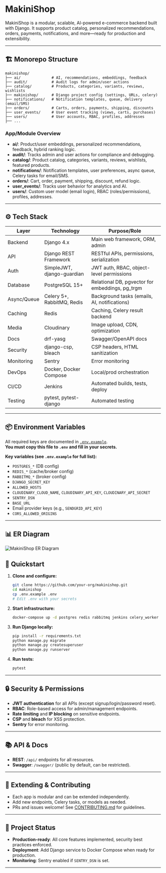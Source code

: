 # MakiniShop

MakiniShop is a modular, scalable, AI-powered e-commerce backend built with Django. It supports product catalog, personalized recommendations, orders, payments, notifications, and more—ready for production and extensibility.

---

## 🏗️ Monorepo Structure

```
makinishop/
├── ai/              # AI, recommendations, embeddings, feedback
├── audit/           # Audit logs for admin/user actions
├── catalog/         # Products, categories, variants, reviews, wishlists
├── makinishop/      # Django project config (settings, URLs, celery)
├── notifications/   # Notification templates, queue, delivery (email/SMS)
├── orders/          # Carts, orders, payments, shipping, discounts
├── user_events/     # User event tracking (views, carts, purchases)
├── users/           # User accounts, RBAC, profiles, addresses
├── ...
```

### App/Module Overview

- **ai/**: Product/user embeddings, personalized recommendations, feedback, hybrid ranking logic.
- **audit/**: Tracks admin and user actions for compliance and debugging.
- **catalog/**: Product catalog, categories, variants, reviews, wishlists, featured products.
- **notifications/**: Notification templates, user preferences, async queue, Celery tasks for email/SMS.
- **orders/**: Cart, order, payment, shipping, discount, refund logic.
- **user_events/**: Tracks user behavior for analytics and AI.
- **users/**: Custom user model (email login), RBAC (roles/permissions), profiles, addresses.

---

## ⚙️ Tech Stack

| Layer         | Technology                | Purpose/Role                                      |
|---------------|---------------------------|---------------------------------------------------|
| Backend       | Django 4.x                | Main web framework, ORM, admin                     |
| API           | Django REST Framework     | RESTful APIs, permissions, serialization           |
| Auth          | SimpleJWT, django-guardian| JWT auth, RBAC, object-level permissions           |
| Database      | PostgreSQL 15+            | Relational DB, pgvector for embeddings, pg_trgm    |
| Async/Queue   | Celery 5+, RabbitMQ, Redis| Background tasks (emails, AI, notifications)       |
| Caching       | Redis                     | Caching, Celery result backend                     |
| Media         | Cloudinary                | Image upload, CDN, optimization                    |
| Docs          | drf-yasg                  | Swagger/OpenAPI docs                               |
| Security      | django-csp, bleach        | CSP headers, HTML sanitization                     |
| Monitoring    | Sentry                    | Error monitoring                                   |
| DevOps        | Docker, Docker Compose    | Local/prod orchestration                           |
| CI/CD         | Jenkins                   | Automated builds, tests, deploy                    |
| Testing       | pytest, pytest-django     | Automated testing                                  |

---

## 📦 Environment Variables

All required keys are documented in [`.env.example`](.env.example).  
**You must copy this file to `.env` and fill in your secrets.**

**Key variables (see `.env.example` for full list):**
- `POSTGRES_*` (DB config)
- `REDIS_*` (cache/broker config)
- `RABBITMQ_*` (broker config)
- `DJANGO_SECRET_KEY`
- `ALLOWED_HOSTS`
- `CLOUDINARY_CLOUD_NAME`, `CLOUDINARY_API_KEY`, `CLOUDINARY_API_SECRET`
- `SENTRY_DSN`
- `BASE_URL`
- Email provider keys (e.g., `SENDGRID_API_KEY`)
- `CORS_ALLOWED_ORIGINS`

---

## 📊 ER Diagram

![MakiniShop ER Diagram](https://res.cloudinary.com/dvkx3kjbd/image/upload/v1759072774/erd_hxjltd.png)


## 🚀 Quickstart

1. **Clone and configure:**
    ```bash
    git clone https://github.com/your-org/makinishop.git
    cd makinishop
    cp .env.example .env
    # Edit .env with your secrets
    ```

2. **Start infrastructure:**
    ```bash
    docker-compose up -d postgres redis rabbitmq jenkins celery_worker celery_beat
    ```

3. **Run Django locally:**
    ```bash
    pip install -r requirements.txt
    python manage.py migrate
    python manage.py createsuperuser
    python manage.py runserver
    ```

4. **Run tests:**
    ```bash
    pytest
    ```

---

## 🔒 Security & Permissions

- **JWT authentication** for all APIs (except signup/login/password reset).
- **RBAC**: Role-based access for admin/management endpoints.
- **Rate limiting** and **IP blocking** on sensitive endpoints.
- **CSP** and **bleach** for XSS protection.
- **Sentry** for error monitoring.

---

## 📚 API & Docs

- **REST**: `/api/` endpoints for all resources.
- **Swagger**: `/swagger/` (public by default, can be restricted).

---

## 🧩 Extending & Contributing

- Each app is modular and can be extended independently.
- Add new endpoints, Celery tasks, or models as needed.
- PRs and issues welcome! See [CONTRIBUTING.md](CONTRIBUTING.md) for guidelines.

---

## 📝 Project Status

- **Production-ready**: All core features implemented, security best practices enforced.
- **Deployment**: Add Django service to Docker Compose when ready for production.
- **Monitoring**: Sentry enabled if `SENTRY_DSN` is set.

---


